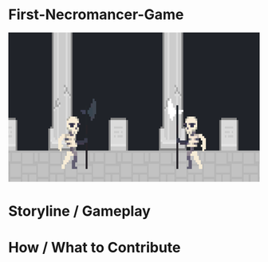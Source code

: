 # First-Necromancer-Game
<p align="left">
 <p align="center">
 <img width="900" height="300" src="/media/512YhoQNWf.gif">
</p>
<p align="left">  

 # Storyline / Gameplay
 
 # How / What to Contribute
